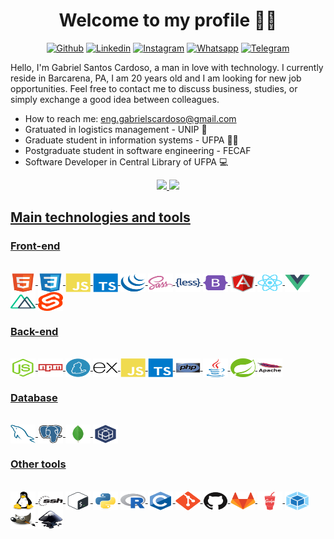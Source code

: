 <h1 align="center">Welcome to my profile 🙋‍♂️</h1>

<p align="center">
  <a href="https://github.com/eng-gabrielscardoso" target="_blank"><img src="https://img.shields.io/badge/GitHub-100000?style=for-the-badge&logo=github&logoColor=white" alt="Github"></a>
  <a href="https://www.linkedin.com/in/eng-gabrielscardoso/" target="_blank"><img src="https://img.shields.io/badge/LinkedIn-0077B5?style=for-the-badge&logo=linkedin&logoColor=white" alt="Linkedin"></a>
  <a href="https://www.linkedin.com/in/eng-gabrielscardoso/" target="_blank"><img src="https://img.shields.io/badge/Instagram-E4405F?style=for-the-badge&logo=instagram&logoColor=white" alt="Instagram"></a>
  <a href="https://wa.me/message/SFETAGDRXGFND1" target="_blank"><img src="https://img.shields.io/badge/WhatsApp-25D366?style=for-the-badge&logo=whatsapp&logoColor=white" alt="Whatsapp"></a>
  <a href="https://t.me/enggabrielscardoso" target="_blank"><img src="https://img.shields.io/badge/Telegram-2CA5E0?style=for-the-badge&logo=telegram&logoColor=white" alt="Telegram"></a>
</p>

Hello, I'm Gabriel Santos Cardoso, a man in love with technology. I currently reside in Barcarena, PA, I am 20 years old and I am looking for new job opportunities. Feel free to contact me to discuss business, studies, or simply exchange a good idea between colleagues.

* How to reach me: eng.gabrielscardoso@gmail.com
* Gratuated in logistics management - UNIP 🚚
* Graduate student in information systems - UFPA 👨‍💻
* Postgraduate student in software engineering - FECAF
* Software Developer in Central Library of UFPA 💻

<div align="center">
  <a href="https://github.com/eng-gabrielscardoso">
  <img height="180em" src="https://github-readme-stats.vercel.app/api?username=eng-gabrielscardoso&show_icons=true&theme=dracula&include_all_commits=true&count_private=true"/>
  <img height="180em" src="https://github-readme-stats.vercel.app/api/top-langs/?username=eng-gabrielscardoso&layout=compact&langs_count=7&theme=dracula"/>
</div>

## Main technologies and tools

### Front-end
<div style="display: inline_block"><br>
  <img align="center" alt="GSC-HTML" height="30" width="40" src="https://raw.githubusercontent.com/devicons/devicon/master/icons/html5/html5-original.svg">
  <img align="center" alt="GSC-CSS" height="30" width="40" src="https://raw.githubusercontent.com/devicons/devicon/master/icons/css3/css3-original.svg">
  <img align="center" alt="GSC-Js" height="30" width="40" src="https://raw.githubusercontent.com/devicons/devicon/master/icons/javascript/javascript-plain.svg">
  <img align="center" alt="GSC-Ts" height="30" width="40" src="https://raw.githubusercontent.com/devicons/devicon/master/icons/typescript/typescript-plain.svg">
  <img align="center" alt="GSC-jQuery" height="30" width="40" src="https://raw.githubusercontent.com/devicons/devicon/master/icons/jquery/jquery-plain.svg">
  <img align="center" alt="GSC-Sass" height="30" width="40" src="https://raw.githubusercontent.com/devicons/devicon/master/icons/sass/sass-original.svg">
  <img align="center" alt="GSC-Less" height="30" width="40" src="https://raw.githubusercontent.com/devicons/devicon/master/icons/less/less-plain-wordmark.svg">
  <img align="center" alt="GSC-Bootstrap" height="30" width="40" src="https://raw.githubusercontent.com/devicons/devicon/master/icons/bootstrap/bootstrap-plain.svg">
  <img align="center" alt="GSC-AngularJs" height="30" width="40" src="https://raw.githubusercontent.com/devicons/devicon/master/icons/angularjs/angularjs-original.svg">
  <img align="center" alt="GSC-React" height="30" width="40" src="https://raw.githubusercontent.com/devicons/devicon/master/icons/react/react-original.svg">
  <img align="center" alt="GSC-VueJs" height="30" width="40" src="https://raw.githubusercontent.com/devicons/devicon/master/icons/vuejs/vuejs-original.svg">
  <img align="center" alt="GSC-NuxtJs" height="30" width="40" src="https://raw.githubusercontent.com/devicons/devicon/master/icons/nuxtjs/nuxtjs-original.svg">
  <img align="center" alt="GSC-Svelte" height="30" width="40" src="https://raw.githubusercontent.com/devicons/devicon/master/icons/svelte/svelte-original.svg">
</div>

### Back-end
<div style="display: inline_block"><br>
  <img align="center" alt="GSC-NodeJs" height="30" width="40" src="https://raw.githubusercontent.com/devicons/devicon/master/icons/nodejs/nodejs-original.svg">
  <img align="center" alt="GSC-Npm" height="30" width="40" src="https://raw.githubusercontent.com/devicons/devicon/master/icons/npm/npm-original-wordmark.svg">
  <img align="center" alt="GSC-Yarn" height="30" width="40" src="https://raw.githubusercontent.com/devicons/devicon/master/icons/yarn/yarn-original.svg">
  <img align="center" alt="GSC-ExpressJs" height="30" width="40" src="https://raw.githubusercontent.com/devicons/devicon/master/icons/express/express-original.svg">
  <img align="center" alt="GSC-Js" height="30" width="40" src="https://raw.githubusercontent.com/devicons/devicon/master/icons/javascript/javascript-plain.svg">
  <img align="center" alt="GSC-Ts" height="30" width="40" src="https://raw.githubusercontent.com/devicons/devicon/master/icons/typescript/typescript-plain.svg">
  <img align="center" alt="GSC-Php" height="30" width="40" src="https://raw.githubusercontent.com/devicons/devicon/master/icons/php/php-original.svg">
  <img align="center" alt="GSC-Java" height="30" width="40" src="https://raw.githubusercontent.com/devicons/devicon/master/icons/java/java-original.svg">
  <img align="center" alt="GSC-Spring" height="30" width="40" src="https://raw.githubusercontent.com/devicons/devicon/master/icons/spring/spring-original.svg">
  <img align="center" alt="GSC-Apache" height="30" width="40" src="https://raw.githubusercontent.com/devicons/devicon/master/icons/apache/apache-original-wordmark.svg">
</div>

### Database
<div style="display: inline_block"><br>
  <img align="center" alt="GSC-MySql" height="30" width="40" src="https://raw.githubusercontent.com/devicons/devicon/master/icons/mysql/mysql-original.svg">
  <img align="center" alt="GSC-PostgreSql" height="30" width="40" src="https://raw.githubusercontent.com/devicons/devicon/master/icons/postgresql/postgresql-original.svg">
  <img align="center" alt="GSC-MongoDb" height="30" width="40" src="https://raw.githubusercontent.com/devicons/devicon/master/icons/mongodb/mongodb-original.svg">
  <img align="center" alt="GSC-Sequelize" height="30" width="40" src="https://raw.githubusercontent.com/devicons/devicon/master/icons/sequelize/sequelize-plain.svg">
</div>

### Other tools

<div style="display: inline_block"><br>
  <img align="center" alt="GSC-Linux" height="30" width="40" src="https://raw.githubusercontent.com/devicons/devicon/master/icons/linux/linux-original.svg">
  <img align="center" alt="GSC-SSH" height="30" width="40" src="https://raw.githubusercontent.com/devicons/devicon/master/icons/ssh/ssh-original-wordmark.svg">
  <img align="center" alt="GSC-Bash" height="30" width="40" src="https://raw.githubusercontent.com/devicons/devicon/master/icons/bash/bash-original.svg">
  <img align="center" alt="GSC-Python" height="30" width="40" src="https://raw.githubusercontent.com/devicons/devicon/master/icons/python/python-original.svg">
  <img align="center" alt="GSC-R" height="30" width="40" src="https://raw.githubusercontent.com/devicons/devicon/master/icons/r/r-original.svg">
  <img align="center" alt="GSC-C" height="30" width="40" src="https://raw.githubusercontent.com/devicons/devicon/master/icons/c/c-original.svg">
  <img align="center" alt="GSC-Git" height="30" width="40" src="https://raw.githubusercontent.com/devicons/devicon/master/icons/git/git-original.svg">
  <img align="center" alt="GSC-Github" height="30" width="40" src="https://raw.githubusercontent.com/devicons/devicon/master/icons/github/github-original.svg">
  <img align="center" alt="GSC-Gitlab" height="30" width="40" src="https://raw.githubusercontent.com/devicons/devicon/master/icons/gitlab/gitlab-original.svg">
  <img align="center" alt="GSC-Gulp" height="30" width="40" src="https://raw.githubusercontent.com/devicons/devicon/master/icons/gulp/gulp-plain.svg">
  <img align="center" alt="GSC-Webpack" height="30" width="40" src="https://raw.githubusercontent.com/devicons/devicon/master/icons/webpack/webpack-original.svg">
  <img align="center" alt="GSC-Gimp" height="30" width="40" src="https://raw.githubusercontent.com/devicons/devicon/master/icons/gimp/gimp-original.svg">
  <img align="center" alt="GSC-Inkscape" height="30" width="40" src="https://raw.githubusercontent.com/devicons/devicon/master/icons/inkscape/inkscape-original.svg">
</div>
